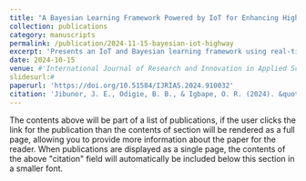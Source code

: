 ```yaml
---
title: "A Bayesian Learning Framework Powered by IoT for Enhancing Highway Safety and Reducing Accidents: A Case Study of Benin-Onitsha Express Way"
collection: publications
category: manuscripts
permalink: /publication/2024-11-15-bayesian-iot-highway
excerpt: 'Presents an IoT and Bayesian learning framework using real-time data to enhance highway safety and reduce accidents on the Benin-Onitsha Express Way in Nigeria.'
date: 2024-10-15
venue: #'International Journal of Research and Innovation in Applied Science (IJRIAS)'
slidesurl:#  
paperurl: 'https://doi.org/10.51584/IJRIAS.2024.910032'
citation: 'Jibunor, J. E., Odigie, B. B., & Igbape, O. R. (2024). &quot;A Bayesian Learning Framework Powered by IoT for Enhancing Highway Safety and Reducing Accidents: A Case Study of Benin-Onitsha Express Way. &quot; <i>International Journal of Research and Innovation in Applied Science.</i>. 9(10), 334-360.'
---
```


The contents above will be part of a list of publications, if the user clicks the link for the publication than the contents of section will be rendered as a full page, allowing you to provide more information about the paper for the reader. When publications are displayed as a single page, the contents of the above "citation" field will automatically be included below this section in a smaller font.
